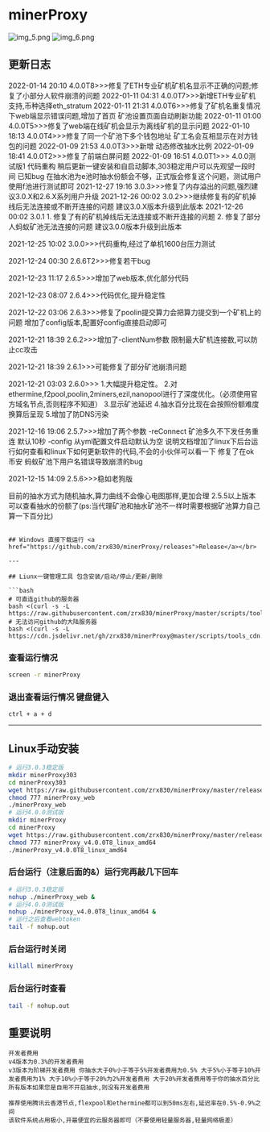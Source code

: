 # minerProxy
![img_5.png](img/img_5.png)
![img_6.png](img/img_6.png)
## 更新日志
2022-01-14 20:10    4.0.0T8>>>修复了ETH专业矿机矿机名显示不正确的问题;修复了小部分人软件崩溃的问题
2022-01-11 04:31    4.0.0T7>>>新增ETH专业矿机支持,币种选择eth_stratum
2022-01-11 21:31    4.0.0T6>>>修复了矿机名重复情况下web端显示错误问题,增加了首页 矿池设置页面自动刷新功能
2022-01-11 01:00    4.0.0T5>>>修复了web端在线矿机会显示为离线矿机的显示问题
2022-01-10 18:13    4.0.0T4>>>修复了同一个矿池下多个钱包地址 矿工名会互相显示在对方钱包的问题
2022-01-09 21:53    4.0.0T3>>>新增 动态修改抽水比例
2022-01-09 18:41    4.0.0T2>>>修复了前端白屏问题
2022-01-09 16:51    4.0.0T1>>>
                    4.0.0测试版1 代码重构 稍后更新一键安装和自启动脚本,303稳定用户可以先观望一段时间
                    已知bug 在抽水池为e池时抽水份额会不够，正式版会修复这个问题，测试用户使用f池进行测试即可
2021-12-27 19:16    3.0.3>>>修复了内存溢出的问题,强烈建议3.0.X和2.6.X系列用户升级
2021-12-26 00:02    3.0.2>>>继续修复有的矿机掉线后无法连接或不断开连接的问题
                    建议3.0.X版本升级到此版本
2021-12-26 00:02    3.0.1
                    1. 修复了有的矿机掉线后无法连接或不断开连接的问题
                    2. 修复了部分人蚂蚁矿池无法连接的问题
                    建议3.0.0版本升级到此版本

2021-12-25 10:02    3.0.0>>>代码重构,经过了单机1600台压力测试

2021-12-24 00:30    2.6.6T2>>>修复若干bug

2021-12-23 11:17    2.6.5>>>增加了web版本,优化部分代码

2021-12-23 08:07    2.6.4>>>代码优化,提升稳定性

2021-12-22 03:06    2.6.3>>>修复了poolin提交算力会把算力提交到一个矿机上的问题
                            增加了config版本,配置好config直接启动即可

2021-12-21 18:39    2.6.2>>>增加了-clientNum参数 限制最大矿机连接数,可以防止cc攻击

2021-12-21 18:39    2.6.1>>>可能修复了部分矿池崩溃问题

2021-12-21 03:03    2.6.0>>>
                    1.大幅提升稳定性。
                    2.对ethermine,f2pool,poolin,2miners,ezil,nanopool进行了深度优化。（必须使用官方域名节点,否则程序不知道）
                    3.显示矿池延迟
                    4.抽水百分比现在会按照份额难度换算后呈现
                    5.增加了防DNS污染

2021-12-16 19:06    2.5.7>>>增加了两个参数
                    -reConnect 矿池多久不下发任务重连 默认10秒
                    -config 从yml配置文件启动默认为空
                    说明文档增加了linux下后台运行如何查看和linux下如何更新软件的代码,不会的小伙伴可以看一下
                    修复了在ok 币安 蚂蚁矿池下用户名错误导致崩溃的bug

2021-12-15 14:09    2.5.6>>>稳如老狗版

目前的抽水方式为随机抽水,算力曲线不会像心电图那样,更加合理
2.5.5以上版本可以查看抽水的份额了(ps:当代理矿池和抽水矿池不一样时需要根据矿池算力自己算一下百分比)
```

## Windows 直接下载运行 <a href="https://github.com/zrx830/minerProxy/releases">Release</a></br>

---

## Liunx一键管理工具 包含安装/启动/停止/更新/删除

```bash
# 可直连github的服务器
bash <(curl -s -L https://raw.githubusercontent.com/zrx830/minerProxy/master/scripts/tools.sh)
# 无法访问github的大陆服务器
bash <(curl -s -L https://cdn.jsdelivr.net/gh/zrx830/minerProxy@master/scripts/tools_cdn.sh)
```

### 查看运行情况
```bash
screen -r minerProxy
```
### 退出查看运行情况 键盘键入
```
ctrl + a + d
```

---
## Linux手动安装
```bash
# 运行3.0.3稳定版
mkdir minerProxy303
cd minerProxy303
wget https://raw.githubusercontent.com/zrx830/minerProxy/master/release/v3.0.3/minerProxy_web
chmod 777 minerProxy_web
./minerProxy_web
# 运行4.0.0测试版
mkdir minerProxy
cd minerProxy
wget https://raw.githubusercontent.com/zrx830/minerProxy/master/release/v4.0.0T8/minerProxy_v4.0.0T8_linux_amd64
chmod 777 minerProxy_v4.0.0T8_linux_amd64
./minerProxy_v4.0.0T8_linux_amd64
```

### 后台运行（注意后面的&）运行完再敲几下回车

```bash
# 运行3.0.3稳定版
nohup ./minerProxy_web &
# 运行4.0.0测试版
nohup ./minerProxy_v4.0.0T8_linux_amd64 &
# 运行之后查看webtoken
tail -f nohup.out
```

### 后台运行时关闭

```bash
killall minerProxy
```
### 后台运行时查看
```bash
tail -f nohup.out
```
## 重要说明

```bigquery
开发者费用
v4版本为0.3%的开发者费用
v3版本为阶梯开发者费用 你抽水大于0%小于等于5%开发者费用为0.5% 大于5%小于等于10%开发者费用为1% 大于10%小于等于20%为2%开发者费用 大于20%开发者费用等于你的抽水百分比
所有版本如果您是自用不开启抽水,则没有开发者费用

推荐使用腾讯云香港节点,flexpool和ethermine都可以到50ms左右,延迟率在0.5%-0.9%之间
该软件系统占用极小,开最便宜的云服务器即可（不要使用轻量服务器,轻量网络极差）
```

